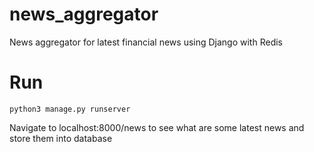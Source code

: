# news_aggregator
News aggregator for latest financial news using Django with Redis
# Run
```
python3 manage.py runserver

```
Navigate to localhost:8000/news to see what are some latest news and store them into database

